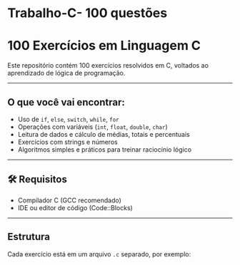 # Trabalho-C- 100 questões

#  100 Exercícios em Linguagem C

Este repositório contém 100 exercícios resolvidos em C, voltados ao aprendizado de lógica de programação.

---

##  O que você vai encontrar:

- Uso de `if`, `else`, `switch`, `while`, `for`
- Operações com variáveis (`int`, `float`, `double`, `char`)
- Leitura de dados e cálculo de médias, totais e percentuais
- Exercícios com strings e números
- Algoritmos simples e práticos para treinar raciocínio lógico

---

## 🛠 Requisitos

- Compilador C (GCC recomendado)
- IDE ou editor de código (Code::Blocks)

---

##  Estrutura

Cada exercício está em um arquivo `.c` separado, por exemplo:


